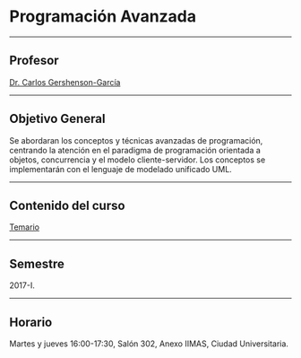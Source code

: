 # Programación Avanzada
---

## Profesor
[Dr. Carlos Gershenson-García](http://turing.iimas.unam.mx/~cgg/) 

---

## Objetivo General
Se abordaran los conceptos y técnicas avanzadas de programación, centrando la atención en el paradigma de
programación orientada a objetos, concurrencia y el modelo cliente-servidor. Los conceptos se implementarán con el
lenguaje de modelado unificado UML.

---

## Contenido del curso
[Temario](https://github.com/cgershen/prog/blob/master/temario.pdf) 

---

## Semestre
2017-I.

---

## Horario
Martes y jueves 16:00-17:30, Salón 302, 
Anexo IIMAS, Ciudad Universitaria.

